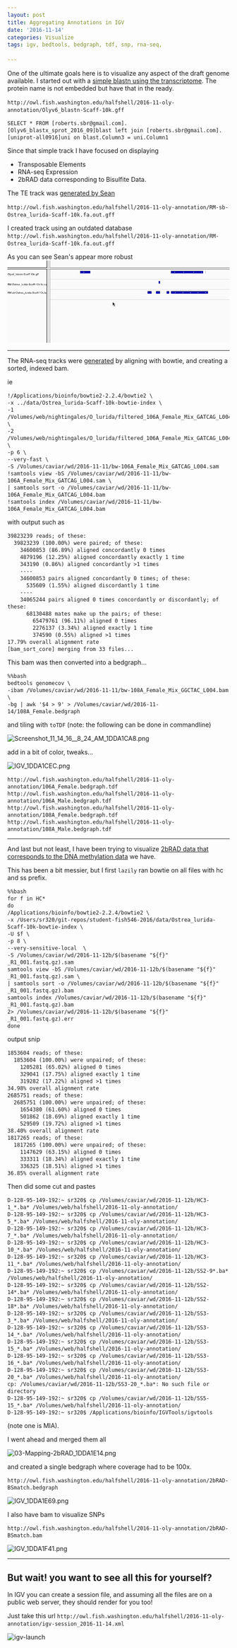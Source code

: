 ```yaml
---
layout: post
title: Aggregating Annotations in IGV
date: '2016-11-14'
categories: Visualize
tags: igv, bedtools, bedgraph, tdf, snp, rna-seq,  

---
```


One of the ultimate goals here is to visualize any aspect of the draft genome available.  I started out with a [simple blastn using the transcriptome](https://sr320.github.io/student-fish546-2016/Oly-Gene-Track/). The protein name is not embedded but have that in the ready.

`http://owl.fish.washington.edu/halfshell/2016-11-oly-annotation/Olyv6_blastn-Scaff-10k.gff`

```
SELECT * FROM [roberts.sbr@gmail.com].[Olyv6_blastx_sprot_2016_09]blast left join [roberts.sbr@gmail.com].[uniprot-all0916]uni on blast.Column3 = uni.Column1
```
Since that simple track I have focused on displaying 
- Transposable Elements
- RNA-seq Expression 
- 2bRAD data corresponding to Bisulfite Data.

The TE track was [generated by Sean](https://seanb80.github.io/blog/2016/11/04/Installing-RepeatMasker)

`http://owl.fish.washington.edu/halfshell/2016-11-oly-annotation/RM-sb-Ostrea_lurida-Scaff-10k.fa.out.gff`

I created track using an outdated database
`http://owl.fish.washington.edu/halfshell/2016-11-oly-annotation/RM-Ostrea_lurida-Scaff-10k.fa.out.gff`

As you can see Sean's appear more robust
![te](https://raw.githubusercontent.com/sr320/student-fish546-2016/master/docs/images/igv-te.gif)

---

The RNA-seq tracks were [generated](https://github.com/sr320/student-fish546-2016/blob/master/jupyter/02.6-Oly-Bowtie.ipynb) by aligning with bowtie, and creating a sorted, indexed bam.

ie
```
!/Applications/bioinfo/bowtie2-2.2.4/bowtie2 \
-x ../data/Ostrea_lurida-Scaff-10k-bowtie-index \
-1 /Volumes/web/nightingales/O_lurida/filtered_106A_Female_Mix_GATCAG_L004_R1.fastq.gz \
-2 /Volumes/web/nightingales/O_lurida/filtered_106A_Female_Mix_GATCAG_L004_R2.fastq.gz \
-p 6 \
--very-fast \
-S /Volumes/caviar/wd/2016-11-11/bw-106A_Female_Mix_GATCAG_L004.sam
!samtools view -bS /Volumes/caviar/wd/2016-11-11/bw-106A_Female_Mix_GATCAG_L004.sam \
| samtools sort -o /Volumes/caviar/wd/2016-11-11/bw-106A_Female_Mix_GATCAG_L004.bam
!samtools index /Volumes/caviar/wd/2016-11-11/bw-106A_Female_Mix_GATCAG_L004.bam
```
with output such as 

```
39823239 reads; of these:
  39823239 (100.00%) were paired; of these:
    34600853 (86.89%) aligned concordantly 0 times
    4879196 (12.25%) aligned concordantly exactly 1 time
    343190 (0.86%) aligned concordantly >1 times
    ----
    34600853 pairs aligned concordantly 0 times; of these:
      535609 (1.55%) aligned discordantly 1 time
    ----
    34065244 pairs aligned 0 times concordantly or discordantly; of these:
      68130488 mates make up the pairs; of these:
        65479761 (96.11%) aligned 0 times
        2276137 (3.34%) aligned exactly 1 time
        374590 (0.55%) aligned >1 times
17.79% overall alignment rate
[bam_sort_core] merging from 33 files...
```

This bam was then converted into a bedgraph...

```
%%bash
bedtools genomecov \
-ibam /Volumes/caviar/wd/2016-11-11/bw-108A_Female_Mix_GGCTAC_L004.bam \
-bg | awk '$4 > 9' > /Volumes/caviar/wd/2016-11-14/108A_Female.bedgraph
```

and tiling with `toTDF` (note: the following can be done in commandline)

<img src="http://eagle.fish.washington.edu/cnidarian/skitch/Screenshot_11_14_16__8_24_AM_1DDA1CA8.png" alt="Screenshot_11_14_16__8_24_AM_1DDA1CA8.png"/>

add in a bit of color, tweaks...

<img src="http://eagle.fish.washington.edu/cnidarian/skitch/IGV_1DDA1CEC.png" alt="IGV_1DDA1CEC.png"/>

```
http://owl.fish.washington.edu/halfshell/2016-11-oly-annotation/106A_Female.bedgraph.tdf
http://owl.fish.washington.edu/halfshell/2016-11-oly-annotation/106A_Male.bedgraph.tdf
http://owl.fish.washington.edu/halfshell/2016-11-oly-annotation/108A_Female.bedgraph.tdf
http://owl.fish.washington.edu/halfshell/2016-11-oly-annotation/108A_Male.bedgraph.tdf
```

---
And last but not least, I have been trying to visualize [2bRAD data that corresponds to the DNA methylation data](https://github.com/RobertsLab/project-olympia.oyster-genomic/wiki/MBD-BSseq-December-2015) we have.

This has been a bit messier, but I first `lazily` ran bowtie on all files with hc and ss prefix. 

```
%%bash
for f in HC*
do
/Applications/bioinfo/bowtie2-2.2.4/bowtie2 \
-x /Users/sr320/git-repos/student-fish546-2016/data/Ostrea_lurida-Scaff-10k-bowtie-index \
-U $f \
-p 8 \
--very-sensitive-local  \
-S /Volumes/caviar/wd/2016-11-12b/$(basename "${f}" _R1_001.fastq.gz).sam
samtools view -bS /Volumes/caviar/wd/2016-11-12b/$(basename "${f}" _R1_001.fastq.gz).sam \
| samtools sort -o /Volumes/caviar/wd/2016-11-12b/$(basename "${f}" _R1_001.fastq.gz).bam
samtools index /Volumes/caviar/wd/2016-11-12b/$(basename "${f}" _R1_001.fastq.gz).bam
2> /Volumes/caviar/wd/2016-11-12b/$(basename "${f}" _R1_001.fastq.gz).err
done
```
output snip

```
1853604 reads; of these:
  1853604 (100.00%) were unpaired; of these:
    1205281 (65.02%) aligned 0 times
    329041 (17.75%) aligned exactly 1 time
    319282 (17.22%) aligned >1 times
34.98% overall alignment rate
2685751 reads; of these:
  2685751 (100.00%) were unpaired; of these:
    1654380 (61.60%) aligned 0 times
    501862 (18.69%) aligned exactly 1 time
    529509 (19.72%) aligned >1 times
38.40% overall alignment rate
1817265 reads; of these:
  1817265 (100.00%) were unpaired; of these:
    1147629 (63.15%) aligned 0 times
    333311 (18.34%) aligned exactly 1 time
    336325 (18.51%) aligned >1 times
36.85% overall alignment rate
```

Then did some cut and pastes

```
D-128-95-149-192:~ sr320$ cp /Volumes/caviar/wd/2016-11-12b/HC3-1_*.ba* /Volumes/web/halfshell/2016-11-oly-annotation/
D-128-95-149-192:~ sr320$ cp /Volumes/caviar/wd/2016-11-12b/HC3-5_*.ba* /Volumes/web/halfshell/2016-11-oly-annotation/
D-128-95-149-192:~ sr320$ cp /Volumes/caviar/wd/2016-11-12b/HC3-7_*.ba* /Volumes/web/halfshell/2016-11-oly-annotation/
D-128-95-149-192:~ sr320$ cp /Volumes/caviar/wd/2016-11-12b/HC3-10_*.ba* /Volumes/web/halfshell/2016-11-oly-annotation/
D-128-95-149-192:~ sr320$ cp /Volumes/caviar/wd/2016-11-12b/HC3-11_*.ba* /Volumes/web/halfshell/2016-11-oly-annotation/
D-128-95-149-192:~ sr320$ cp /Volumes/caviar/wd/2016-11-12b/SS2-9*.ba* /Volumes/web/halfshell/2016-11-oly-annotation/
D-128-95-149-192:~ sr320$ cp /Volumes/caviar/wd/2016-11-12b/SS2-14*.ba* /Volumes/web/halfshell/2016-11-oly-annotation/
D-128-95-149-192:~ sr320$ cp /Volumes/caviar/wd/2016-11-12b/SS2-18*.ba* /Volumes/web/halfshell/2016-11-oly-annotation/
D-128-95-149-192:~ sr320$ cp /Volumes/caviar/wd/2016-11-12b/SS3-3_*.ba* /Volumes/web/halfshell/2016-11-oly-annotation/
D-128-95-149-192:~ sr320$ cp /Volumes/caviar/wd/2016-11-12b/SS3-14_*.ba* /Volumes/web/halfshell/2016-11-oly-annotation/
D-128-95-149-192:~ sr320$ cp /Volumes/caviar/wd/2016-11-12b/SS3-15_*.ba* /Volumes/web/halfshell/2016-11-oly-annotation/
D-128-95-149-192:~ sr320$ cp /Volumes/caviar/wd/2016-11-12b/SS3-16_*.ba* /Volumes/web/halfshell/2016-11-oly-annotation/
D-128-95-149-192:~ sr320$ cp /Volumes/caviar/wd/2016-11-12b/SS3-20_*.ba* /Volumes/web/halfshell/2016-11-oly-annotation/
cp: /Volumes/caviar/wd/2016-11-12b/SS3-20_*.ba*: No such file or directory
D-128-95-149-192:~ sr320$ cp /Volumes/caviar/wd/2016-11-12b/SS5-15_*.ba* /Volumes/web/halfshell/2016-11-oly-annotation/
D-128-95-149-192:~ sr320$ /Applications/bioinfo/IGVTools/igvtools 
```
(note one is MIA).

I went ahead and merged them all

<img src="http://eagle.fish.washington.edu/cnidarian/skitch/03-Mapping-2bRAD_1DDA1E14.png" alt="03-Mapping-2bRAD_1DDA1E14.png"/>

and created a single bedgraph where coverage had to be 100x.

```
http://owl.fish.washington.edu/halfshell/2016-11-oly-annotation/2bRAD-BSmatch.bedgraph
```
<img src="http://eagle.fish.washington.edu/cnidarian/skitch/IGV_1DDA1E69.png" alt="IGV_1DDA1E69.png"/>

I also have bam to visualize SNPs

```
http://owl.fish.washington.edu/halfshell/2016-11-oly-annotation/2bRAD-BSmatch.bam
```

<img src="http://eagle.fish.washington.edu/cnidarian/skitch/IGV_1DDA1F41.png" alt="IGV_1DDA1F41.png"/>

---
## But wait! you want to see all this for yourself?

In IGV you can create a session file, and assuming all the files are on a public web server, they should render for you too!

Just take this url
`http://owl.fish.washington.edu/halfshell/2016-11-oly-annotation/igv-session_2016-11-14.xml`


![igv-launch](https://raw.githubusercontent.com/sr320/student-fish546-2016/master/docs/images/igv-launch.gif)


